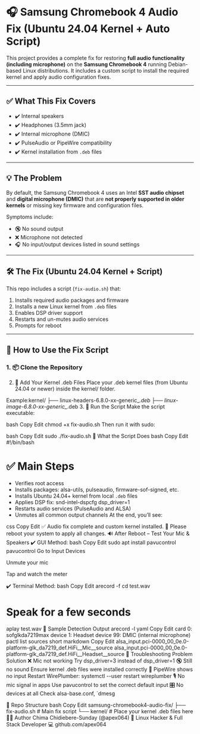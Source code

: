 # 🎧 Samsung Chromebook 4 Audio Fix (Ubuntu 24.04 Kernel + Auto Script)

This project provides a complete fix for restoring **full audio functionality (including microphone)** on the **Samsung Chromebook 4** running Debian-based Linux distributions. It includes a custom script to install the required kernel and apply audio configuration fixes.

---

## ✅ What This Fix Covers

- ✔️ Internal speakers  
- ✔️ Headphones (3.5mm jack)  
- ✔️ Internal microphone (DMIC)  
- ✔️ PulseAudio or PipeWire compatibility  
- ✔️ Kernel installation from `.deb` files  

---

## 💡 The Problem

By default, the Samsung Chromebook 4 uses an Intel **SST audio chipset** and **digital microphone (DMIC)** that are **not properly supported in older kernels** or missing key firmware and configuration files.

Symptoms include:

- 🔇 No sound output  
- ❌ Microphone not detected  
- 🎧 No input/output devices listed in sound settings  

---

## 🛠️ The Fix (Ubuntu 24.04 Kernel + Script)

This repo includes a script (`fix-audio.sh`) that:

1. Installs required audio packages and firmware  
2. Installs a new Linux kernel from `.deb` files  
3. Enables DSP driver support  
4. Restarts and un-mutes audio services  
5. Prompts for reboot  

---

## 🚀 How to Use the Fix Script

### 1. 📦 Clone the Repository

2. 📁 Add Your Kernel .deb Files
Place your .deb kernel files (from Ubuntu 24.04 or newer) inside the kernel/ folder.

Example:kernel/
├── linux-headers-6.8.0-xx-generic_*.deb
├── linux-image-6.8.0-xx-generic_*.deb
3. 🏃 Run the Script
Make the script executable:

bash
Copy
Edit
chmod +x fix-audio.sh
Then run it with sudo:

bash
Copy
Edit
sudo ./fix-audio.sh
📜 What the Script Does
bash
Copy
Edit
#!/bin/bash

# ✅ Main Steps
- Verifies root access
- Installs packages: alsa-utils, pulseaudio, firmware-sof-signed, etc.
- Installs Ubuntu 24.04+ kernel from local `.deb` files
- Applies DSP fix: snd-intel-dspcfg dsp_driver=1
- Restarts audio services (PulseAudio and ALSA)
- Unmutes all common output channels
At the end, you’ll see:

css
Copy
Edit
✅ Audio fix complete and custom kernel installed.
🔁 Please reboot your system to apply all changes.
🔊 After Reboot – Test Your Mic & Speakers
✔️ GUI Method:
bash
Copy
Edit
sudo apt install pavucontrol
pavucontrol
Go to Input Devices

Unmute your mic

Tap and watch the meter

✔️ Terminal Method:
bash
Copy
Edit
arecord -f cd test.wav
# Speak for a few seconds
aplay test.wav
🧪 Sample Detection Output
arecord -l
yaml
Copy
Edit
card 0: sofglkda7219max
  device 1: Headset
  device 99: DMIC (internal microphone)
pactl list sources short
markdown
Copy
Edit
alsa_input.pci-0000_00_0e.0-platform-glk_da7219_def.HiFi__Mic__source
alsa_input.pci-0000_00_0e.0-platform-glk_da7219_def.HiFi__Headset__source
🧠 Troubleshooting
Problem	Solution
❌ Mic not working	Try dsp_driver=3 instead of dsp_driver=1
🔇 Still no sound	Ensure kernel .deb files were installed correctly
🧊 PipeWire shows no input	Restart WirePlumber: systemctl --user restart wireplumber
🎙️ No mic signal in apps	Use pavucontrol to set the correct default input
🎛️ No devices at all	Check alsa-base.conf, `dmesg

📁 Repo Structure
bash
Copy
Edit
samsung-chromebook4-audio-fix/
├── fix-audio.sh               # Main fix script
└── kernel/                    # Place your kernel .deb files here
🙋‍♂️ Author
Chima Chidiebere-Sunday (@apex064)
🔧 Linux Hacker & Full Stack Developer
💻 github.com/apex064

